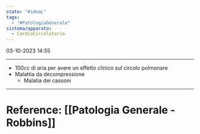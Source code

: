 ```yaml
---
stato: "#ideaL"
tags:
  - "#PatologiaGenerale"
sistema/apparato:
  - CardioCircolatorio
---
```

03-10-2023 14:55

--- 


- 100cc di aria per avere un effetto clinico sul circolo polmonare
- Malattia da decompressione
	- Malatia dei cassoni




--- 
# Reference: [[Patologia Generale - Robbins]]

